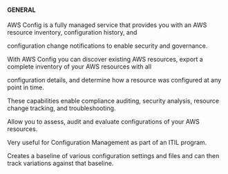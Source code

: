 #### GENERAL

AWS Config is a fully managed service that provides you with an AWS resource
inventory, configuration history, and

configuration change notifications to enable security and governance.

With AWS Config you can discover existing AWS resources, export a complete
inventory of your AWS resources with all

configuration details, and determine how a resource was configured at any point
in time.

These capabilities enable compliance auditing, security analysis, resource
change tracking, and troubleshooting.

Allow you to assess, audit and evaluate configurations of your AWS resources.

Very useful for Configuration Management as part of an ITIL program.

Creates a baseline of various configuration settings and files and can then
track variations against that baseline.

